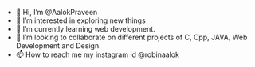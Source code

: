 - 👋 Hi, I’m @AalokPraveen
- 👀 I’m interested in exploring new things
- 🌱 I’m currently learning web development.
- 💞️ I’m looking to collaborate on different projects of C, Cpp, JAVA, Web Development and Design.
- 📫 How to reach me my instagram id @robinaalok

<!---
AalokPraveen/AalokPraveen is a ✨ special ✨ repository because its `README.md` (this file) appears on your GitHub profile.
You can click the Preview link to take a look at your changes.
--->
